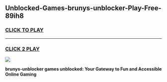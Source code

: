 
## Unblocked-Games-brunys-unblocker-Play-Free-89ih8
<h3>
<a href="https://premium76.site?title=brunys-unblocker&ref=12A">CLICK TO PLAY</a></h3>
<hr>

<h3>
<a href="https://premium76.site?title=brunys-unblocker&ref=12A">CLICK 2 PLAY</a>
  
</h3>

<a href="https://premium76.site?title=brunys-unblocker&ref=12A"><img src="https://clearcache.store/games.png"></a>


**brunys-unblocker games unblocked: Your Gateway to Fun and Accessible Online Gaming**
